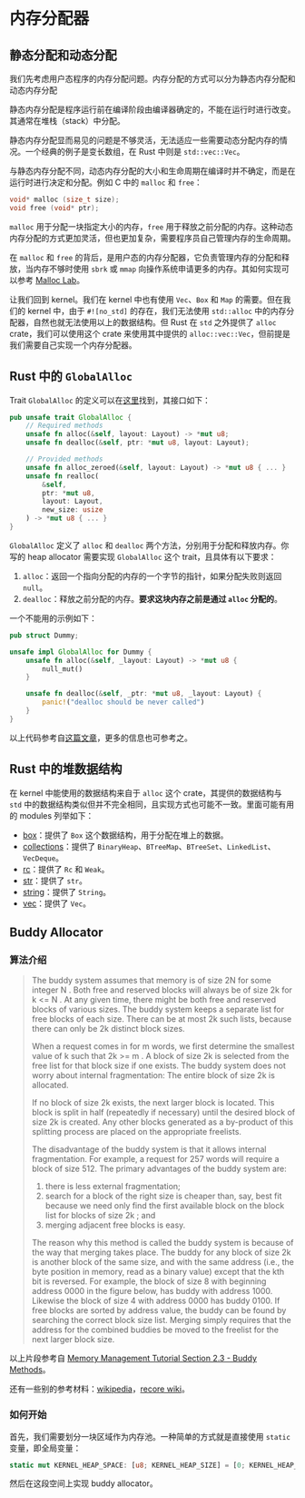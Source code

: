 # 内存分配器

## 静态分配和动态分配

我们先考虑用户态程序的内存分配问题。内存分配的方式可以分为静态内存分配和动态内存分配

静态内存分配是程序运行前在编译阶段由编译器确定的，不能在运行时进行改变。其通常在堆栈（stack）中分配。

静态内存分配显而易见的问题是不够灵活，无法适应一些需要动态分配内存的情况。一个经典的例子是变长数组，在 Rust 中则是 `std::vec::Vec`。

与静态内存分配不同，动态内存分配的大小和生命周期在编译时并不确定，而是在运行时进行决定和分配。例如 C 中的 `malloc` 和 `free`：

```C
void* malloc (size_t size);
void free (void* ptr);
```

`malloc` 用于分配一块指定大小的内存，`free` 用于释放之前分配的内存。这种动态内存分配的方式更加灵活，但也更加复杂，需要程序员自己管理内存的生命周期。

在 `malloc` 和 `free` 的背后，是用户态的内存分配器，它负责管理内存的分配和释放，当内存不够时使用 `sbrk` 或 `mmap` 向操作系统申请更多的内存。其如何实现可以参考 [Malloc Lab](https://www.cs.cmu.edu/afs/cs/academic/class/15213-f10/www/labs/malloclab-writeup.pdf)。

让我们回到 kernel。我们在 kernel 中也有使用 `Vec`、`Box` 和 `Map` 的需要。但在我们的 kernel 中，由于 `#![no_std]` 的存在，我们无法使用 `std::alloc` 中的内存分配器，自然也就无法使用以上的数据结构。但 Rust 在 `std` 之外提供了 `alloc` crate，我们可以使用这个 crate 来使用其中提供的 `alloc::vec::Vec`，但前提是我们需要自己实现一个内存分配器。

## Rust 中的 `GlobalAlloc`

Trait `GlobalAlloc` 的定义可以在[这里](https://doc.rust-lang.org/std/alloc/trait.GlobalAlloc.html)找到，其接口如下：

```rust
pub unsafe trait GlobalAlloc {
    // Required methods
    unsafe fn alloc(&self, layout: Layout) -> *mut u8;
    unsafe fn dealloc(&self, ptr: *mut u8, layout: Layout);

    // Provided methods
    unsafe fn alloc_zeroed(&self, layout: Layout) -> *mut u8 { ... }
    unsafe fn realloc(
        &self,
        ptr: *mut u8,
        layout: Layout,
        new_size: usize
    ) -> *mut u8 { ... }
}
```

`GlobalAlloc` 定义了 `alloc` 和 `dealloc` 两个方法，分别用于分配和释放内存。你写的 heap allocator 需要实现 `GlobalAlloc` 这个 trait，且具体有以下要求：

1. `alloc`：返回一个指向分配的内存的一个字节的指针，如果分配失败则返回 `null`。
2. `dealloc`：释放之前分配的内存。**要求这块内存之前是通过 `alloc` 分配的**。

一个不能用的示例如下：

```rust
pub struct Dummy;

unsafe impl GlobalAlloc for Dummy {
    unsafe fn alloc(&self, _layout: Layout) -> *mut u8 {
        null_mut()
    }

    unsafe fn dealloc(&self, _ptr: *mut u8, _layout: Layout) {
        panic!("dealloc should be never called")
    }
}
```

以上代码参考自[这篇文章](https://os.phil-opp.com/heap-allocation/#the-globalalloc-trait)，更多的信息也可参考之。

## Rust 中的堆数据结构

在 kernel 中能使用的数据结构来自于 `alloc` 这个 crate，其提供的数据结构与 `std` 中的数据结构类似但并不完全相同，且实现方式也可能不一致。里面可能有用的 modules 列举如下：

- [box](https://doc.rust-lang.org/alloc/boxed/index.html)：提供了 `Box` 这个数据结构，用于分配在堆上的数据。
- [collections](https://doc.rust-lang.org/alloc/collections/index.html)：提供了 `BinaryHeap`、`BTreeMap`、`BTreeSet`、`LinkedList`、`VecDeque`。
- [rc](https://doc.rust-lang.org/alloc/rc/index.html)：提供了 `Rc` 和 `Weak`。
- [str](https://doc.rust-lang.org/alloc/str/index.html)：提供了 `str`。
- [string](https://doc.rust-lang.org/alloc/string/index.html)：提供了 `String`。
- [vec](https://doc.rust-lang.org/alloc/vec/index.html)：提供了 `Vec`。

## Buddy Allocator

### 算法介绍

> The buddy system assumes that memory is of size  2N  for some integer  N . Both free and reserved blocks will always be of size  2k  for  k <= N . At any given time, there might be both free and reserved blocks of various sizes. The buddy system keeps a separate list for free blocks of each size. There can be at most  2k  such lists, because there can only be  2k  distinct block sizes.
>
> When a request comes in for m words, we first determine the smallest value of k such that  2k >= m  . A block of size  2k  is selected from the free list for that block size if one exists. The buddy system does not worry about internal fragmentation: The entire block of size  2k  is allocated.
>
> If no block of size  2k  exists, the next larger block is located. This block is split in half (repeatedly if necessary) until the desired block of size  2k  is created. Any other blocks generated as a by-product of this splitting process are placed on the appropriate freelists.
>
> The disadvantage of the buddy system is that it allows internal fragmentation. For example, a request for 257 words will require a block of size 512. The primary advantages of the buddy system are:
>
>  1. there is less external fragmentation;
>  2. search for a block of the right size is cheaper than, say, best fit because we need only find the first available block on the block list for blocks of size  2k ; and
>  3. merging adjacent free blocks is easy.
>
> The reason why this method is called the buddy system is because of the way that merging takes place. The buddy for any block of size  2k  is another block of the same size, and with the same address (i.e., the byte position in memory, read as a binary value) except that the kth bit is reversed. For example, the block of size 8 with beginning address 0000 in the figure below, has buddy with address 1000. Likewise the block of size 4 with address 0000 has buddy 0100. If free blocks are sorted by address value, the buddy can be found by searching the correct block size list. Merging simply requires that the address for the combined buddies be moved to the freelist for the next larger block size.

以上片段参考自 [Memory Management Tutorial Section 2.3 - Buddy Methods](https://research.cs.vt.edu/AVresearch/MMtutorial/buddy.php)。

还有一些别的参考材料：[wikipedia](https://en.wikipedia.org/wiki/Buddy_memory_allocation)，[recore wiki](https://github.com/Celve/recore/wiki/Allocator#buddy-allocator)。

### 如何开始

首先，我们需要划分一块区域作为内存池。一种简单的方式就是直接使用 `static` 变量，即全局变量：

```rust
static mut KERNEL_HEAP_SPACE: [u8; KERNEL_HEAP_SIZE] = [0; KERNEL_HEAP_SIZE];
```

然后在这段空间上实现 buddy allocator。

